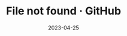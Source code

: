 ---
title: File not found · GitHub
date: 2023-04-25
src_link: https://www.notion.so/nebullvm-apps-accelerate-chatllama-at-main-nebuly-ai-nebullvm-7961cea4725b4419b61dc3c6c5d7de4a
src_date: '2023-04-25 10:45:00'
gold_link: https://github.com/nebuly-ai/nebuly/tree/main/apps/accelerate/chatllama
gold_link_hash: 6f53c6885f875fb3bc672be12c4af220
tags:
- '#host_github_com'
---